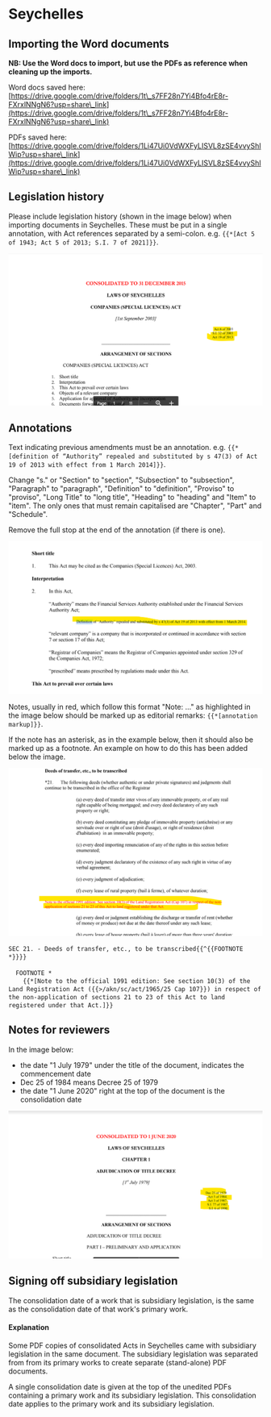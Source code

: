 # Seychelles

## Importing the Word documents

**NB: Use the Word docs to import, but use the PDFs as reference when cleaning up the imports.**

Word docs saved here:\
[https://drive.google.com/drive/folders/1t\_s7FF28n7Yi4Bfo4rE8r-FXrxlNNgN6?usp=share\_link](https://drive.google.com/drive/folders/1t\_s7FF28n7Yi4Bfo4rE8r-FXrxlNNgN6?usp=share\_link)

PDFs saved here:\
[https://drive.google.com/drive/folders/1Li47Ui0VdWXFyLISVL8zSE4vvyShIWip?usp=share\_link](https://drive.google.com/drive/folders/1Li47Ui0VdWXFyLISVL8zSE4vvyShIWip?usp=share\_link)



## Legislation history

Please include legislation history (shown in the image below) when importing documents in Seychelles. These must be put in a single annotation, with Act references separated by a semi-colon. e.g. `{{*[Act 5 of 1943; Act 5 of 2013; S.I. 7 of 2021]}}`.&#x20;

![](<../.gitbook/assets/Screenshot 2022-04-08 150556.png>)

## Annotations

Text indicating previous amendments must be an annotation. e.g. `{{*[definition of “Authority” repealed and substituted by s 47(3) of Act 19 of 2013 with effect from 1 March 2014]}}`.

Change "s." or "Section" to "section", "Subsection" to "subsection", "Paragraph" to "paragraph",  "Definition" to "definition",  "Proviso" to "proviso", "Long Title" to "long title", "Heading" to "heading" and "Item" to "item". The only ones that must remain capitalised are "Chapter", "Part" and "Schedule".

Remove the full stop at the end of the annotation (if there is one).

![](<../.gitbook/assets/Screenshot 2022-04-07 161928.png>)

Notes, usually in red, which follow this format "Note: ..." as highlighted in the image below should be marked up as editorial remarks: `{{*[annotation markup]}}`.

If the note has an asterisk, as in the example below, then it should also be marked up as a footnote. An example on how to do this has been added below the image.&#x20;

![](<../.gitbook/assets/annotation 1.png>)

```
SEC 21. - Deeds of transfer, etc., to be transcribed{{^{{FOOTNOTE *}}}}

  FOOTNOTE *
    {{*[Note to the official 1991 edition: See section 10(3) of the Land Registration Act ({{>/akn/sc/act/1965/25 Cap 107}}) in respect of the non-application of sections 21 to 23 of this Act to land registered under that Act.]}}

```

## Notes for reviewers&#x20;

In the image below:

* the date "1 July 1979" under the title of the document, indicates the commencement date
* Dec 25 of 1984 means Decree 25 of 1979
* the date "1 June 2020" right at the top of the document is the consolidation date

![](<../.gitbook/assets/image (254).png>)

## Signing off subsidiary legislation

The consolidation date of a work that is subsidiary legislation, is the same as the consolidation date of that work's primary work.&#x20;

#### Explanation

Some PDF copies of consolidated Acts in Seychelles came with subsidiary legislation in the same document. The subsidiary legislation was separated from from its primary works to create separate (stand-alone) PDF documents.&#x20;

A single consolidation date is given at the top of the unedited PDFs containing a primary work and its subsidiary legislation. This consolidation date applies to the primary work and its subsidiary legislation.
